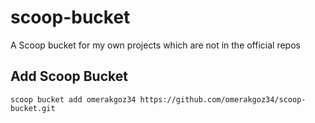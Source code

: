 # scoop-bucket
A Scoop bucket for my own projects which are not in the official repos  
  
## Add Scoop Bucket
```
scoop bucket add omerakgoz34 https://github.com/omerakgoz34/scoop-bucket.git
```
